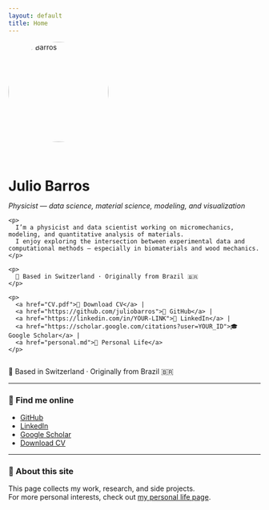 ```yaml
---
layout: default
title: Home
---
```


<div style="display: flex; align-items: center; gap: 2rem; flex-wrap: wrap;">

  <img src="profile.jpg" alt="Julio Barros" width="200" style="border-radius: 50%;">

  <div>
    <h1 style="margin-bottom: 0.2em;">Julio Barros</h1>
    <p><em>Physicist — data science, material science, modeling, and visualization</em></p>

    <p>
      I’m a physicist and data scientist working on micromechanics, modeling, and quantitative analysis of materials.  
      I enjoy exploring the intersection between experimental data and computational methods — especially in biomaterials and wood mechanics.
    </p>

    <p>
      📍 Based in Switzerland · Originally from Brazil 🇧🇷
    </p>

    <p>
      <a href="CV.pdf">📄 Download CV</a> |
      <a href="https://github.com/juliobarros">💼 GitHub</a> |
      <a href="https://linkedin.com/in/YOUR-LINK">🔗 LinkedIn</a> |
      <a href="https://scholar.google.com/citations?user=YOUR_ID">🎓 Google Scholar</a> |
      <a href="personal.md">🌿 Personal Life</a>
    </p>
  </div>
</div>


📍 Based in Switzerland · Originally from Brazil 🇧🇷  

---

### 🔗 Find me online
- [GitHub](https://github.com/juliobarros-BR)
- [LinkedIn](https://www.linkedin.com/in/julio-o-amando-de-barros-a80861129/)
- [Google Scholar](https://scholar.google.com/citations?user=0siqWoIAAAAJ&hl=en&oi=ao)
- [Download CV](CV.pdf)

---

### 💬 About this site
This page collects my work, research, and side projects.  
For more personal interests, check out [my personal life page](personal.md).
